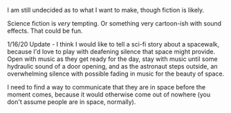 I am still undecided as to what I want to make, though fiction is likely.

Science fiction is *very* tempting. Or something very cartoon-ish with sound effects. That could be fun.

1/16/20 Update - I think I would like to tell a sci-fi story about a spacewalk, because I'd love to play with deafening silence that space might provide. Open with music as they get ready for the day, stay with music until some hydraulic sound of a door opening, and as the astronaut steps outside, an overwhelming silence with possible fading in music for the beauty of space.

I need to find a way to communicate that they are in space before the moment comes, because it would otherwise come out of nowhere (you don't assume people are in space, normally).
